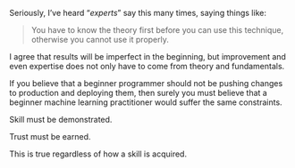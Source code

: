 Seriously, I’ve heard “_experts_” say this many times, saying things like:

> You have to know the theory first before you can use this technique, otherwise you cannot use it properly.

I agree that results will be imperfect in the beginning, but improvement and even expertise does not only have to come from theory and fundamentals.

If you believe that a beginner programmer should not be pushing changes to production and deploying them, then surely you must believe that a beginner machine learning practitioner would suffer the same constraints.

Skill must be demonstrated.

Trust must be earned.

This is true regardless of how a skill is acquired.